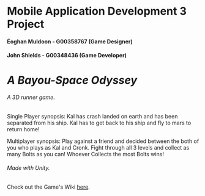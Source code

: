 # Mobile Application Development 3 Project

#### Éoghan Muldoon - G00358767 (Game Designer)
#### John Shields - G00348436 (Game Developer)

# *A Bayou-Space Odyssey*
###### A 3D runner game.

Single Player synopsis: Kal has crash landed on earth and has been separated from his ship.
Kal has to get back to his ship and fly to mars to return home!

Multiplayer synopsis: Play against a friend and decided between the both of you who plays as Kal and Cronk. 
Fight through all 3 levels and collect as many Bolts as you can! Whoever Collects the most Bolts wins!

###### Made with Unity.

Check out the Game's Wiki [here](https://github.com/johnshields/MAD_3_Game/wiki).
